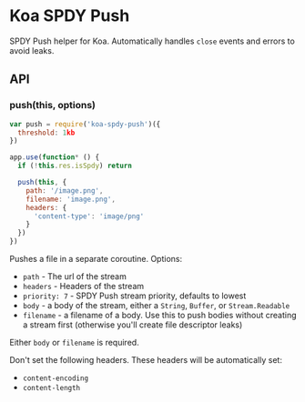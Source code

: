 # Koa SPDY Push

SPDY Push helper for Koa.
Automatically handles `close` events and errors to avoid leaks.

## API

### push(this, options)

```js
var push = require('koa-spdy-push')({
  threshold: 1kb
})

app.use(function* () {
  if (!this.res.isSpdy) return

  push(this, {
    path: '/image.png',
    filename: 'image.png',
    headers: {
      'content-type': 'image/png'
    }
  })
})
```

Pushes a file in a separate coroutine.
Options:

- `path` <required> - The url of the stream
- `headers` <required> - Headers of the stream
- `priority: 7`  - SPDY Push stream priority, defaults to lowest
- `body` - a body of the stream, either a `String`, `Buffer`, or `Stream.Readable`
- `filename` - a filename of a body. Use this to push bodies without creating a stream first (otherwise you'll create file descriptor leaks)

Either `body` or `filename` is required.

Don't set the following headers.
These headers will be automatically set:

- `content-encoding`
- `content-length`
